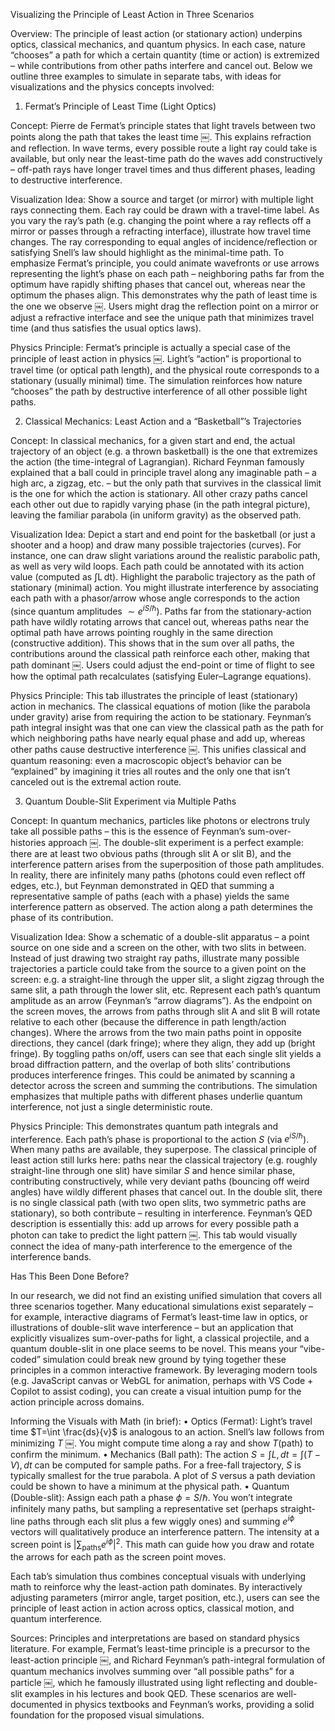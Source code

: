 Visualizing the Principle of Least Action in Three Scenarios

Overview: The principle of least action (or stationary action) underpins optics, classical mechanics, and quantum physics. In each case, nature “chooses” a path for which a certain quantity (time or action) is extremized – while contributions from other paths interfere and cancel out. Below we outline three examples to simulate in separate tabs, with ideas for visualizations and the physics concepts involved:

1. Fermat’s Principle of Least Time (Light Optics)

Concept: Pierre de Fermat’s principle states that light travels between two points along the path that takes the least time ￼. This explains refraction and reflection. In wave terms, every possible route a light ray could take is available, but only near the least-time path do the waves add constructively – off-path rays have longer travel times and thus different phases, leading to destructive interference.

Visualization Idea: Show a source and target (or mirror) with multiple light rays connecting them. Each ray could be drawn with a travel-time label. As you vary the ray’s path (e.g. changing the point where a ray reflects off a mirror or passes through a refracting interface), illustrate how travel time changes. The ray corresponding to equal angles of incidence/reflection or satisfying Snell’s law should highlight as the minimal-time path. To emphasize Fermat’s principle, you could animate wavefronts or use arrows representing the light’s phase on each path – neighboring paths far from the optimum have rapidly shifting phases that cancel out, whereas near the optimum the phases align. This demonstrates why the path of least time is the one we observe ￼. Users might drag the reflection point on a mirror or adjust a refractive interface and see the unique path that minimizes travel time (and thus satisfies the usual optics laws).

Physics Principle: Fermat’s principle is actually a special case of the principle of least action in physics ￼. Light’s “action” is proportional to travel time (or optical path length), and the physical route corresponds to a stationary (usually minimal) time. The simulation reinforces how nature “chooses” the path by destructive interference of all other possible light paths.

2. Classical Mechanics: Least Action and a “Basketball”’s Trajectories

Concept: In classical mechanics, for a given start and end, the actual trajectory of an object (e.g. a thrown basketball) is the one that extremizes the action (the time-integral of Lagrangian). Richard Feynman famously explained that a ball could in principle travel along any imaginable path – a high arc, a zigzag, etc. – but the only path that survives in the classical limit is the one for which the action is stationary. All other crazy paths cancel each other out due to rapidly varying phase (in the path integral picture), leaving the familiar parabola (in uniform gravity) as the observed path.

Visualization Idea: Depict a start and end point for the basketball (or just a shooter and a hoop) and draw many possible trajectories (curves). For instance, one can draw slight variations around the realistic parabolic path, as well as very wild loops. Each path could be annotated with its action value (computed as ∫L dt). Highlight the parabolic trajectory as the path of stationary (minimal) action. You might illustrate interference by associating each path with a phasor/arrow whose angle corresponds to the action (since quantum amplitudes $\sim e^{iS/\hbar}$). Paths far from the stationary-action path have wildly rotating arrows that cancel out, whereas paths near the optimal path have arrows pointing roughly in the same direction (constructive addition). This shows that in the sum over all paths, the contributions around the classical path reinforce each other, making that path dominant ￼. Users could adjust the end-point or time of flight to see how the optimal path recalculates (satisfying Euler–Lagrange equations).

Physics Principle: This tab illustrates the principle of least (stationary) action in mechanics. The classical equations of motion (like the parabola under gravity) arise from requiring the action to be stationary. Feynman’s path integral insight was that one can view the classical path as the path for which neighboring paths have nearly equal phase and add up, whereas other paths cause destructive interference ￼. This unifies classical and quantum reasoning: even a macroscopic object’s behavior can be “explained” by imagining it tries all routes and the only one that isn’t canceled out is the extremal action route.

3. Quantum Double-Slit Experiment via Multiple Paths

Concept: In quantum mechanics, particles like photons or electrons truly take all possible paths – this is the essence of Feynman’s sum-over-histories approach ￼. The double-slit experiment is a perfect example: there are at least two obvious paths (through slit A or slit B), and the interference pattern arises from the superposition of those path amplitudes. In reality, there are infinitely many paths (photons could even reflect off edges, etc.), but Feynman demonstrated in QED that summing a representative sample of paths (each with a phase) yields the same interference pattern as observed. The action along a path determines the phase of its contribution.

Visualization Idea: Show a schematic of a double-slit apparatus – a point source on one side and a screen on the other, with two slits in between. Instead of just drawing two straight ray paths, illustrate many possible trajectories a particle could take from the source to a given point on the screen: e.g. a straight-line through the upper slit, a slight zigzag through the same slit, a path through the lower slit, etc. Represent each path’s quantum amplitude as an arrow (Feynman’s “arrow diagrams”). As the endpoint on the screen moves, the arrows from paths through slit A and slit B will rotate relative to each other (because the difference in path length/action changes). Where the arrows from the two main paths point in opposite directions, they cancel (dark fringe); where they align, they add up (bright fringe). By toggling paths on/off, users can see that each single slit yields a broad diffraction pattern, and the overlap of both slits’ contributions produces interference fringes. This could be animated by scanning a detector across the screen and summing the contributions. The simulation emphasizes that multiple paths with different phases underlie quantum interference, not just a single deterministic route.

Physics Principle: This demonstrates quantum path integrals and interference. Each path’s phase is proportional to the action $S$ (via $e^{iS/\hbar}$). When many paths are available, they superpose. The classical principle of least action still lurks here: paths near the classical trajectory (e.g. roughly straight-line through one slit) have similar $S$ and hence similar phase, contributing constructively, while very deviant paths (bouncing off weird angles) have wildly different phases that cancel out. In the double slit, there is no single classical path (with two open slits, two symmetric paths are stationary), so both contribute – resulting in interference. Feynman’s QED description is essentially this: add up arrows for every possible path a photon can take to predict the light pattern ￼. This tab would visually connect the idea of many-path interference to the emergence of the interference bands.

Has This Been Done Before?

In our research, we did not find an existing unified simulation that covers all three scenarios together. Many educational simulations exist separately – for example, interactive diagrams of Fermat’s least-time law in optics, or illustrations of double-slit wave interference – but an application that explicitly visualizes sum-over-paths for light, a classical projectile, and a quantum double-slit in one place seems to be novel. This means your “vibe-coded” simulation could break new ground by tying together these principles in a common interactive framework. By leveraging modern tools (e.g. JavaScript canvas or WebGL for animation, perhaps with VS Code + Copilot to assist coding), you can create a visual intuition pump for the action principle across domains.

Informing the Visuals with Math (in brief):
	•	Optics (Fermat): Light’s travel time $T=\int \frac{ds}{v}$ is analogous to an action. Snell’s law follows from minimizing $T$ ￼. You might compute time along a ray and show $T(\text{path})$ to confirm the minimum.
	•	Mechanics (Ball path): The action $S=\int L,dt = \int (T-V),dt$ can be computed for sample paths. For a free-fall trajectory, $S$ is typically smallest for the true parabola. A plot of $S$ versus a path deviation could be shown to have a minimum at the physical path.
	•	Quantum (Double-slit): Assign each path a phase $\phi = S/\hbar$. You won’t integrate infinitely many paths, but sampling a representative set (perhaps straight-line paths through each slit plus a few wiggly ones) and summing $e^{i\phi}$ vectors will qualitatively produce an interference pattern. The intensity at a screen point is $|\sum_{\text{paths}} e^{i\phi}|^2$. This math can guide how you draw and rotate the arrows for each path as the screen point moves.

Each tab’s simulation thus combines conceptual visuals with underlying math to reinforce why the least-action path dominates. By interactively adjusting parameters (mirror angle, target position, etc.), users can see the principle of least action in action across optics, classical motion, and quantum interference.

Sources: Principles and interpretations are based on standard physics literature. For example, Fermat’s least-time principle is a precursor to the least-action principle ￼, and Richard Feynman’s path-integral formulation of quantum mechanics involves summing over “all possible paths” for a particle ￼, which he famously illustrated using light reflecting and double-slit examples in his lectures and book QED. These scenarios are well-documented in physics textbooks and Feynman’s works, providing a solid foundation for the proposed visual simulations.